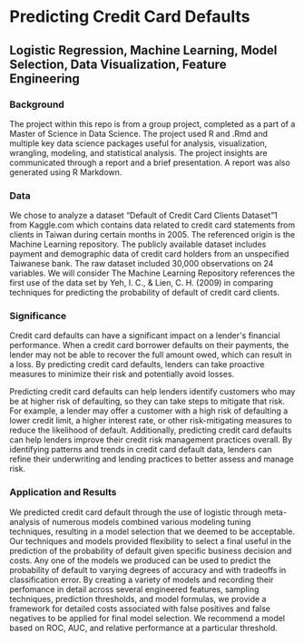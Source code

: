 # Predicting Credit Card Defaults
## Logistic Regression, Machine Learning, Model Selection, Data Visualization, Feature Engineering

### Background
The project within this repo is from a group project, completed as a part of a Master of Science in Data Science. The project used R and .Rmd and multiple key data science packages useful for analysis, visualization, wrangling, modeling, and statistical analysis. The project insights are communicated through a report and a brief presentation. A report was also generated using R Markdown. 

### Data
We chose to analyze a dataset “Default of Credit Card Clients Dataset”1 from Kaggle.com which contains data related to credit card statements from clients in Taiwan during certain months in 2005. The referenced origin is the Machine Learning repository. The publicly available dataset includes payment and demographic data of credit card holders from an unspecified Taiwanese bank. The raw dataset included 30,000 observations on 24 variables. We will consider The Machine Learning Repository references the first use of the data set by Yeh, I. C., & Lien, C. H. (2009) in comparing techniques for predicting the probability of default of credit card clients. 

### Significance
Credit card defaults can have a significant impact on a lender's financial performance. When a credit card borrower defaults on their payments, the lender may not be able to recover the full amount owed, which can result in a loss. By predicting credit card defaults, lenders can take proactive measures to minimize their risk and potentially avoid losses.

Predicting credit card defaults can help lenders identify customers who may be at higher risk of defaulting, so they can take steps to mitigate that risk. For example, a lender may offer a customer with a high risk of defaulting a lower credit limit, a higher interest rate, or other risk-mitigating measures to reduce the likelihood of default. Additionally, predicting credit card defaults can help lenders improve their credit risk management practices overall. By identifying patterns and trends in credit card default data, lenders can refine their underwriting and lending practices to better assess and manage risk.

### Application and Results 
We predicted credit card default through the use of logistic through meta-analysis of numerous models combined various modeling tuning techniques, resulting in a model selection that we deemed to be acceptable. Our techniques and models provided flexibility to select a final useful in the prediction of the probability of default given specific business decision and costs. Any one of the models we produced can be used to predict the probability of default to varying degrees of accuracy and with tradeoffs in classification error. By creating a variety of models and recording their perfomance in detail across several engineered features, sampling techniques, prediction thresholds, and model formulas, we provide a framework for detailed costs associated with false positives and false negatives to be applied for final model selection. We recommend a model based on ROC, AUC, and relative performance at a particular threshold. 

